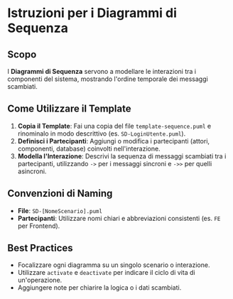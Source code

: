 # Istruzioni per i Diagrammi di Sequenza

## Scopo

I **Diagrammi di Sequenza** servono a modellare le interazioni tra i componenti del sistema, mostrando l'ordine temporale dei messaggi scambiati.

## Come Utilizzare il Template

1.  **Copia il Template**: Fai una copia del file `template-sequence.puml` e rinominalo in modo descrittivo (es. `SD-LoginUtente.puml`).
2.  **Definisci i Partecipanti**: Aggiungi o modifica i partecipanti (attori, componenti, database) coinvolti nell'interazione.
3.  **Modella l'Interazione**: Descrivi la sequenza di messaggi scambiati tra i partecipanti, utilizzando `->` per i messaggi sincroni e `->>` per quelli asincroni.

## Convenzioni di Naming

- **File**: `SD-[NomeScenario].puml`
- **Partecipanti**: Utilizzare nomi chiari e abbreviazioni consistenti (es. `FE` per Frontend).

## Best Practices

- Focalizzare ogni diagramma su un singolo scenario o interazione.
- Utilizzare `activate` e `deactivate` per indicare il ciclo di vita di un'operazione.
- Aggiungere note per chiarire la logica o i dati scambiati.
